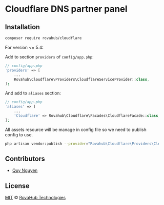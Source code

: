 # Cloudflare DNS partner panel

## Installation

```bash
composer require rovahub/cloudflare
```

For version <= 5.4:

Add to section `providers` of `config/app.php`:

```php
// config/app.php
'providers' => [
    ...
    Rovahub\Cloudflare\Providers\CloudflareServiceProvider::class,
];
```

And add to `aliases` section:

```php
// config/app.php
'aliases' => [
    ...
    'Cloudflare' => Rovahub\Cloudflare\Facades\CloudflareFacade::class,
];
```

All assets resource will be manage in config file so we need to publish config to use.

```bash
php artisan vendor:publish --provider="Rovahub\Cloudflare\Providers\CloudflareServiceProvider" --tag=config
```

## Contributors

- [Quy Nguyen](https://github.com/ngocquy020196)

## License
[MIT](LICENSE) © [RovaHub Technologies](https://rovahub.com)
